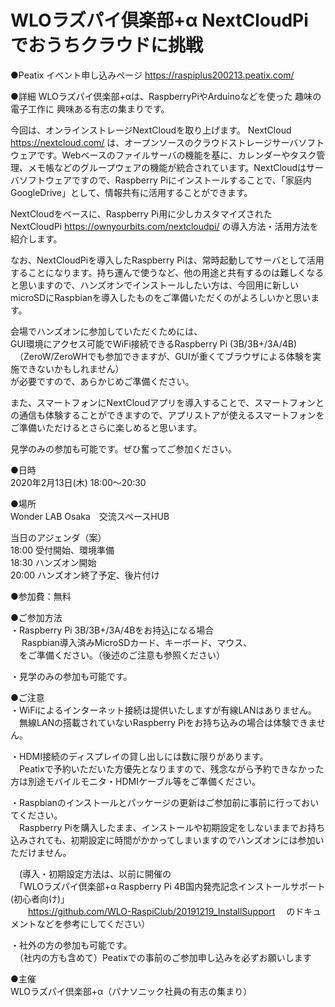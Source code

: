 # WLOラズパイ倶楽部+α NextCloudPiでおうちクラウドに挑戦

●Peatix イベント申し込みページ
https://raspiplus200213.peatix.com/

●詳細
WLOラズパイ倶楽部+αは、RaspberryPiやArduinoなどを使った 
趣味の電子工作に 興味ある有志の集まりです。

今回は、オンラインストレージNextCloudを取り上げます。
NextCloud https://nextcloud.com/ は、オープンソースのクラウドストレージサーバソフトウェアです。Webベースのファイルサーバの機能を基に、カレンダーやタスク管理、メモ帳などのグループウェアの機能が統合されています。NextCloudはサーバソフトウェアですので、Raspberry Piにインストールすることで、「家庭内GoogleDrive」として、情報共有に活用することができます。

NextCloudをベースに、Raspberry Pi用に少しカスタマイズされた
NextCloudPi https://ownyourbits.com/nextcloudpi/
の導入方法・活用方法を紹介します。

なお、NextCloudPiを導入したRaspberry Piは、常時起動してサーバとして活用することになります。持ち運んで使うなど、他の用途と共有するのは難しくなると思いますので、ハンズオンでインストールしたい方は、今回用に新しいmicroSDにRaspbianを導入したものをご準備いただくのがよろしいかと思います。

会場でハンズオンに参加していただくためには、<br>
 GUI環境にアクセス可能でWiFi接続できるRaspberry Pi (3B/3B+/3A/4B)<br>
　（ZeroW/ZeroWHでも参加できますが、GUIが重くてブラウザによる体験を実施できないかもしれません）<br>
が必要ですので、あらかじめご準備ください。<br>

また、スマートフォンにNextCloudアプリを導入することで、スマートフォンとの通信も体験することができますので、アプリストアが使えるスマートフォンをご準備いただけるとさらに楽しめると思います。<br>

見学のみの参加も可能です。ぜひ奮ってご参加ください。<br>

●日時<br>
2020年2月13日(木) 18:00～20:30<br>

●場所<br>
Wonder LAB Osaka　交流スペースHUB<br>

当日のアジェンダ（案）　<br>
18:00 受付開始、環境準備<br>
18:30 ハンズオン開始<br>
20:00 ハンズオン終了予定、後片付け<br>

●参加費：無料<br>

●ご参加方法<br>
・Raspberry Pi 3B/3B+/3A/4Bをお持込になる場合<br>
　 Raspbian導入済みMicroSDカード、キーボード、マウス、<br>
　をご準備ください。（後述のご注意も参照ください）<br>

・見学のみの参加も可能です。<br>

●ご注意<br>
・WiFiによるインターネット接続は提供いたしますが有線LANはありません。<br>
　無線LANの搭載されていないRaspberry Piをお持ち込みの場合は体験できません。<br>

・HDMI接続のディスプレイの貸し出しには数に限りがあります。<br>
　Peatixで予約いただいた方優先となりますので、残念ながら予約できなかった方は別途モバイルモニタ・HDMIケーブル等をご準備ください。<br>

・Raspbianのインストールとパッケージの更新はご参加前に事前に行っておいてください。<br>
　Raspberry Piを購入したまま、インストールや初期設定をしないままでお持ち込みされても、初期設定に時間がかかってしまいますのでハンズオンには参加いただけません。

　(導入・初期設定方法は、以前に開催の<br>
 　「WLOラズパイ倶楽部+α Raspberry Pi 4B国内発売記念インストールサポート(初心者向け)」<br>
　　https://github.com/WLO-RaspiClub/20191219_InstallSupport
 　のドキュメントなどを参考にしてください）

・社外の方の参加も可能です。<br>
　（社内の方も含めて）Peatixでの事前のご参加申し込みを必ずお願いします<br>

●主催<br>
WLOラズパイ倶楽部+α（パナソニック社員の有志の集まり）<br>
